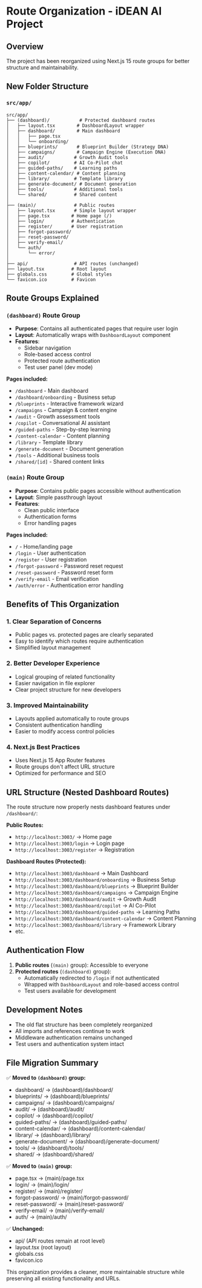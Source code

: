 # Route Organization - iDEAN AI Project

## Overview
The project has been reorganized using Next.js 15 route groups for better structure and maintainability.

## New Folder Structure

### `src/app/`
```
src/app/
├── (dashboard)/           # Protected dashboard routes
│   ├── layout.tsx        # DashboardLayout wrapper
│   ├── dashboard/        # Main dashboard
│   │   ├── page.tsx
│   │   └── onboarding/
│   ├── blueprints/       # Blueprint Builder (Strategy DNA)
│   ├── campaigns/        # Campaign Engine (Execution DNA)
│   ├── audit/           # Growth Audit tools
│   ├── copilot/         # AI Co-Pilot chat
│   ├── guided-paths/    # Learning paths
│   ├── content-calendar/ # Content planning
│   ├── library/         # Template library
│   ├── generate-document/ # Document generation
│   ├── tools/           # Additional tools
│   └── shared/          # Shared content
│
├── (main)/              # Public routes
│   ├── layout.tsx       # Simple layout wrapper
│   ├── page.tsx        # Home page (/)
│   ├── login/          # Authentication
│   ├── register/       # User registration
│   ├── forgot-password/
│   ├── reset-password/
│   ├── verify-email/
│   └── auth/
│       └── error/
│
├── api/                 # API routes (unchanged)
├── layout.tsx          # Root layout
├── globals.css         # Global styles
└── favicon.ico         # Favicon
```

## Route Groups Explained

### `(dashboard)` Route Group
- **Purpose**: Contains all authenticated pages that require user login
- **Layout**: Automatically wraps with `DashboardLayout` component
- **Features**: 
  - Sidebar navigation
  - Role-based access control
  - Protected route authentication
  - Test user panel (dev mode)

**Pages included:**
- `/dashboard` - Main dashboard
- `/dashboard/onboarding` - Business setup
- `/blueprints` - Interactive framework wizard
- `/campaigns` - Campaign & content engine
- `/audit` - Growth assessment tools
- `/copilot` - Conversational AI assistant
- `/guided-paths` - Step-by-step learning
- `/content-calendar` - Content planning
- `/library` - Template library
- `/generate-document` - Document generation
- `/tools` - Additional business tools
- `/shared/[id]` - Shared content links

### `(main)` Route Group
- **Purpose**: Contains public pages accessible without authentication
- **Layout**: Simple passthrough layout
- **Features**: 
  - Clean public interface
  - Authentication forms
  - Error handling pages

**Pages included:**
- `/` - Home/landing page
- `/login` - User authentication
- `/register` - User registration
- `/forgot-password` - Password reset request
- `/reset-password` - Password reset form
- `/verify-email` - Email verification
- `/auth/error` - Authentication error handling

## Benefits of This Organization

### 1. **Clear Separation of Concerns**
- Public pages vs. protected pages are clearly separated
- Easy to identify which routes require authentication
- Simplified layout management

### 2. **Better Developer Experience**
- Logical grouping of related functionality
- Easier navigation in file explorer
- Clear project structure for new developers

### 3. **Improved Maintainability**
- Layouts applied automatically to route groups
- Consistent authentication handling
- Easier to modify access control policies

### 4. **Next.js Best Practices**
- Uses Next.js 15 App Router features
- Route groups don't affect URL structure
- Optimized for performance and SEO

## URL Structure (Nested Dashboard Routes)
The route structure now properly nests dashboard features under `/dashboard/`:

**Public Routes:**
- `http://localhost:3003/` → Home page
- `http://localhost:3003/login` → Login page
- `http://localhost:3003/register` → Registration

**Dashboard Routes (Protected):**
- `http://localhost:3003/dashboard` → Main Dashboard
- `http://localhost:3003/dashboard/onboarding` → Business Setup
- `http://localhost:3003/dashboard/blueprints` → Blueprint Builder
- `http://localhost:3003/dashboard/campaigns` → Campaign Engine
- `http://localhost:3003/dashboard/audit` → Growth Audit
- `http://localhost:3003/dashboard/copilot` → AI Co-Pilot
- `http://localhost:3003/dashboard/guided-paths` → Learning Paths
- `http://localhost:3003/dashboard/content-calendar` → Content Planning
- `http://localhost:3003/dashboard/library` → Framework Library
- etc.

## Authentication Flow
1. **Public routes** (`(main)` group): Accessible to everyone
2. **Protected routes** (`(dashboard)` group): 
   - Automatically redirected to `/login` if not authenticated
   - Wrapped with `DashboardLayout` and role-based access control
   - Test users available for development

## Development Notes
- The old flat structure has been completely reorganized
- All imports and references continue to work
- Middleware authentication remains unchanged
- Test users and authentication system intact

## File Migration Summary
✅ **Moved to `(dashboard)` group:**
- dashboard/ → (dashboard)/dashboard/
- blueprints/ → (dashboard)/blueprints/
- campaigns/ → (dashboard)/campaigns/
- audit/ → (dashboard)/audit/
- copilot/ → (dashboard)/copilot/
- guided-paths/ → (dashboard)/guided-paths/
- content-calendar/ → (dashboard)/content-calendar/
- library/ → (dashboard)/library/
- generate-document/ → (dashboard)/generate-document/
- tools/ → (dashboard)/tools/
- shared/ → (dashboard)/shared/

✅ **Moved to `(main)` group:**
- page.tsx → (main)/page.tsx
- login/ → (main)/login/
- register/ → (main)/register/
- forgot-password/ → (main)/forgot-password/
- reset-password/ → (main)/reset-password/
- verify-email/ → (main)/verify-email/
- auth/ → (main)/auth/

✅ **Unchanged:**
- api/ (API routes remain at root level)
- layout.tsx (root layout)
- globals.css
- favicon.ico

This organization provides a cleaner, more maintainable structure while preserving all existing functionality and URLs.